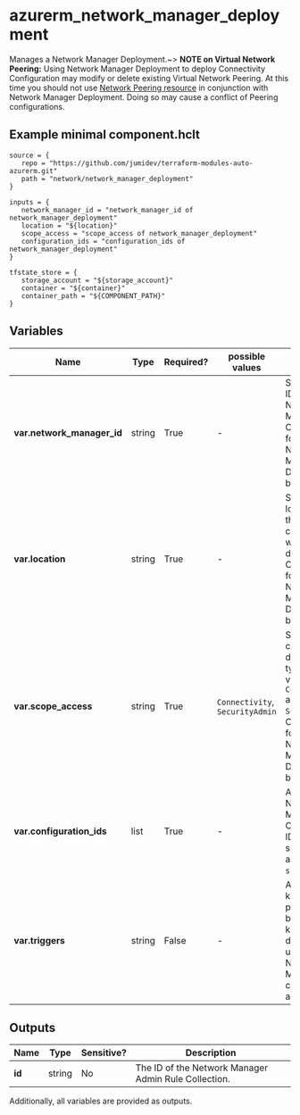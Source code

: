 # azurerm_network_manager_deployment

Manages a Network Manager Deployment.~> **NOTE on Virtual Network Peering:** Using Network Manager Deployment to deploy Connectivity Configuration may modify or delete existing Virtual Network Peering. At this time you should not use [Network Peering resource](https://registry.terraform.io/providers/hashicorp/azurerm/latest/docs/resources/virtual_network_peering) in conjunction with Network Manager Deployment. Doing so may cause a conflict of Peering configurations.

## Example minimal component.hclt

```hcl
source = {
   repo = "https://github.com/jumidev/terraform-modules-auto-azurerm.git" 
   path = "network/network_manager_deployment" 
}

inputs = {
   network_manager_id = "network_manager_id of network_manager_deployment" 
   location = "${location}" 
   scope_access = "scope_access of network_manager_deployment" 
   configuration_ids = "configuration_ids of network_manager_deployment" 
}

tfstate_store = {
   storage_account = "${storage_account}" 
   container = "${container}" 
   container_path = "${COMPONENT_PATH}" 
}

```

## Variables

| Name | Type | Required? |  possible values |  Description |
| ---- | ---- | --------- |  ----------- | ----------- |
| **var.network_manager_id** | string | True | -  |  Specifies the ID of the Network Manager. Changing this forces a new Network Manager Deployment to be created. | 
| **var.location** | string | True | -  |  Specifies the location which the configurations will be deployed to. Changing this forces a new Network Manager Deployment to be created. | 
| **var.scope_access** | string | True | `Connectivity`, `SecurityAdmin`  |  Specifies the configuration deployment type. Possible values are `Connectivity` and `SecurityAdmin`. Changing this forces a new Network Manager Deployment to be created. | 
| **var.configuration_ids** | list | True | -  |  A list of Network Manager Configuration IDs which should be aligned with `scope_access`. | 
| **var.triggers** | string | False | -  |  A mapping of key values pairs that can be used to keep the deployment up with the Network Manager configurations and rules. | 



## Outputs

| Name | Type | Sensitive? | Description |
| ---- | ---- | --------- | --------- |
| **id** | string | No  | The ID of the Network Manager Admin Rule Collection. | 

Additionally, all variables are provided as outputs.
